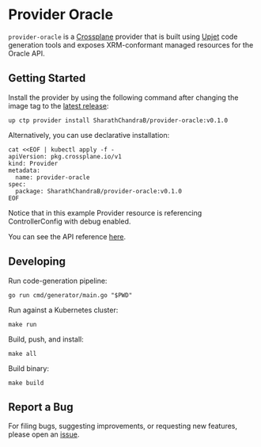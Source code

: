 # Provider Oracle

`provider-oracle` is a [Crossplane](https://crossplane.io/) provider that
is built using [Upjet](https://github.com/upbound/upjet) code
generation tools and exposes XRM-conformant managed resources for the
Oracle API.

## Getting Started

Install the provider by using the following command after changing the image tag
to the [latest release](https://marketplace.upbound.io/providers/SharathChandraB/provider-oracle):
```
up ctp provider install SharathChandraB/provider-oracle:v0.1.0
```

Alternatively, you can use declarative installation:
```
cat <<EOF | kubectl apply -f -
apiVersion: pkg.crossplane.io/v1
kind: Provider
metadata:
  name: provider-oracle
spec:
  package: SharathChandraB/provider-oracle:v0.1.0
EOF
```

Notice that in this example Provider resource is referencing ControllerConfig with debug enabled.

You can see the API reference [here](https://doc.crds.dev/github.com/SharathChandraB/provider-oracle).

## Developing

Run code-generation pipeline:
```console
go run cmd/generator/main.go "$PWD"
```

Run against a Kubernetes cluster:

```console
make run
```

Build, push, and install:

```console
make all
```

Build binary:

```console
make build
```

## Report a Bug

For filing bugs, suggesting improvements, or requesting new features, please
open an [issue](https://github.com/SharathChandraB/provider-oracle/issues).
